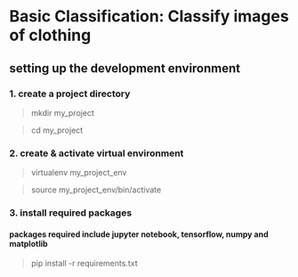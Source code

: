 # Basic Classification: Classify images of clothing

## setting up the development environment

### 1. create a project directory 
> mkdir my_project 

> cd my_project

### 2. create & activate virtual environment
> virtualenv my_project_env

> source my_project_env/bin/activate

### 3. install required packages
#### packages required include jupyter notebook, tensorflow, numpy and matplotlib
> pip install -r requirements.txt


